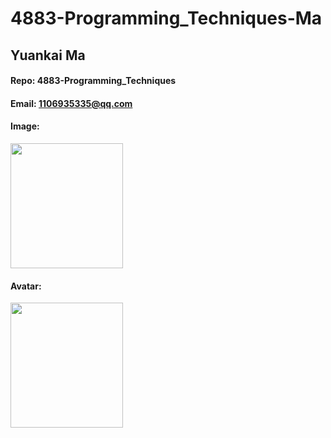 # 4883-Programming_Techniques-Ma
## Yuankai Ma
#### Repo: 4883-Programming_Techniques
#### Email: 1106935335@qq.com
#### Image:
<img src = "https://user-images.githubusercontent.com/60235679/73091037-2f269000-3e9f-11ea-826b-978a08248895.jpg" width = "180" height="200"/>

#### Avatar:
<img src = "https://user-images.githubusercontent.com/60235679/86629479-1ca59c00-bf91-11ea-8496-1ea1ab8c3ec4.jpg" width = "180" height="200"/>
